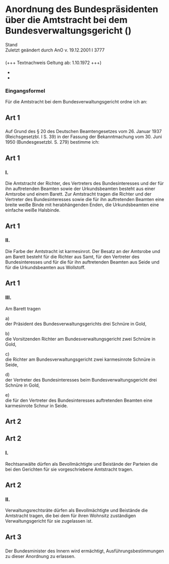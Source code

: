 Anordnung des Bundespräsidenten über die Amtstracht bei dem Bundesverwaltungsgericht ()
=======================================================================================

Stand  
Zuletzt geändert durch AnO v. 19.12.2001 I 3777

### 

(+++ Textnachweis Geltung ab: 1.10.1972 +++)

-
-

### Eingangsformel

Für die Amtstracht bei dem Bundesverwaltungsgericht ordne ich an:

Art 1
-----

### 

Auf Grund des § 20 des Deutschen Beamtengesetzes vom 26. Januar 1937 (Reichsgesetzbl. I S. 39) in der Fassung der Bekanntmachung vom 30. Juni 1950 (Bundesgesetzbl. S. 279) bestimme ich:

Art 1
-----

### I.

Die Amtstracht der Richter, des Vertreters des Bundesinteresses und der für ihn auftretenden Beamten sowie der Urkundsbeamten besteht aus einer Amtsrobe und einem Barett. Zur Amtstracht tragen die Richter und der Vertreter des Bundesinteresses sowie die für ihn auftretenden Beamten eine breite weiße Binde mit herabhängenden Enden, die Urkundsbeamten eine einfache weiße Halsbinde.

Art 1
-----

### II.

Die Farbe der Amtstracht ist karmesinrot. Der Besatz an der Amtsrobe und am Barett besteht für die Richter aus Samt, für den Vertreter des Bundesinteresses und für die für ihn auftretenden Beamten aus Seide und für die Urkundsbeamten aus Wollstoff.

Art 1
-----

### III.

Am Barett tragen

a)  
der Präsident des Bundesverwaltungsgerichts drei Schnüre in Gold,

b)  
die Vorsitzenden Richter am Bundesverwaltungsgericht zwei Schnüre in Gold,

c)  
die Richter am Bundesverwaltungsgericht zwei karmesinrote Schnüre in Seide,

d)  
der Vertreter des Bundesinteresses beim Bundesverwaltungsgericht drei Schnüre in Gold,

e)  
die für den Vertreter des Bundesinteresses auftretenden Beamten eine karmesinrote Schnur in Seide.

Art 2
-----

### 

Art 2
-----

### I.

Rechtsanwälte dürfen als Bevollmächtigte und Beistände der Parteien die bei den Gerichten für sie vorgeschriebene Amtstracht tragen.

Art 2
-----

### II.

Verwaltungsrechtsräte dürfen als Bevollmächtigte und Beistände die Amtstracht tragen, die bei dem für ihren Wohnsitz zuständigen Verwaltungsgericht für sie zugelassen ist.

Art 3
-----

### 

Der Bundesminister des Innern wird ermächtigt, Ausführungsbestimmungen zu dieser Anordnung zu erlassen.
